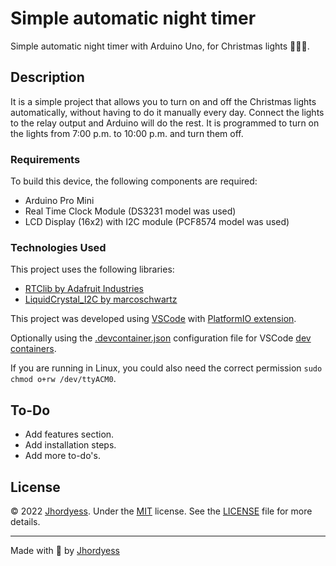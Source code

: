 # Simple automatic night timer

Simple automatic night timer with Arduino Uno, for Christmas lights 🎄🎄🎄.

## Description

It is a simple project that allows you to turn on and off the Christmas lights automatically, without having to do it manually every day. Connect the lights to the relay output and Arduino will do the rest. It is programmed to turn on the lights from 7:00 p.m. to 10:00 p.m. and turn them off.

### Requirements

To build this device, the following components are required:

- Arduino Pro Mini
- Real Time Clock Module  (DS3231 model was used)
- LCD Display (16x2) with I2C module (PCF8574 model was used)

### Technologies Used

This project uses the following libraries:

- [RTClib by Adafruit Industries](https://registry.platformio.org/libraries/adafruit/RTClib)
- [LiquidCrystal_I2C by marcoschwartz](https://registry.platformio.org/libraries/marcoschwartz/LiquidCrystal_I2C)

This project was developed using [VSCode](https://code.visualstudio.com/) with [PlatformIO extension](https://marketplace.visualstudio.com/items?itemName=platformio.platformio-ide).

Optionally using the [.devcontainer.json](https://gist.github.com/jhordyess/07f126d2017bb99bcfca9cffc62162bc) configuration file for VSCode [dev containers](https://code.visualstudio.com/docs/devcontainers/containers).

If you are running in Linux, you could also need the correct permission ```sudo chmod o+rw /dev/ttyACM0```.

## To-Do

- Add features section.
- Add installation steps.
- Add more to-do's.

## License

© 2022 [Jhordyess](https://github.com/jhordyess). Under the [MIT](https://choosealicense.com/licenses/mit/) license. See the [LICENSE](./LICENSE) file for more details.

---

Made with 💪 by [Jhordyess](https://www.jhordyess.com/)

